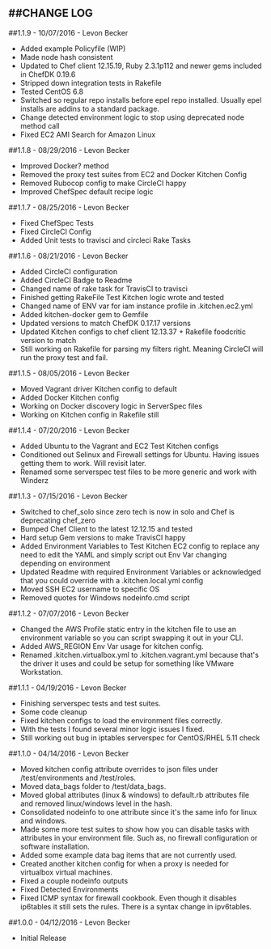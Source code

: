 ##CHANGE LOG
---

##1.1.9 - 10/07/2016 - Levon Becker
* Added example Policyfile (WIP)
* Made node hash consistent
* Updated to Chef client 12.15.19, Ruby 2.3.1p112 and newer gems included in ChefDK 0.19.6
* Stripped down integration tests in Rakefile
* Tested CentOS 6.8
* Switched so regular repo installs before epel repo installed. Usually epel installs are addins to a standard package.
* Change detected environment logic to stop using deprecated node method call
* Fixed EC2 AMI Search for Amazon Linux

##1.1.8 - 08/29/2016 - Levon Becker
* Improved Docker? method
* Removed the proxy test suites from EC2 and Docker Kitchen Config
* Removed Rubocop config to make CircleCI happy
* Improved ChefSpec default recipe logic

##1.1.7 - 08/25/2016 - Levon Becker
* Fixed ChefSpec Tests
* Fixed CircleCI Config
* Added Unit tests to travisci and circleci Rake Tasks

##1.1.6 - 08/21/2016 - Levon Becker
* Added CircleCI configuration
* Added CircleCI Badge to Readme
* Changed name of rake task for TravisCI to travisci
* Finished getting RakeFile Test Kitchen logic wrote and tested
* Changed name of ENV var for iam instance profile in .kitchen.ec2.yml
* Added kitchen-docker gem to Gemfile
* Updated versions to match ChefDK 0.17.17 versions
* Updated Kitchen configs to chef client 12.13.37 + Rakefile foodcritic version to match
* Still working on Rakefile for parsing my filters right. Meaning CircleCI will run the proxy test and fail.

##1.1.5 - 08/05/2016 - Levon Becker
* Moved Vagrant driver Kitchen config to default
* Added Docker Kitchen config
* Working on Docker discovery logic in ServerSpec files
* Working on Kitchen config in Rakefile still

##1.1.4 - 07/20/2016 - Levon Becker
* Added Ubuntu to the Vagrant and EC2 Test Kitchen configs
* Conditioned out Selinux and Firewall settings for Ubuntu. Having issues getting them to work. Will revisit later.
* Renamed some serverspec test files to be more generic and work with Winderz

##1.1.3 - 07/15/2016 - Levon Becker
* Switched to chef_solo since zero tech is now in solo and Chef is deprecating chef_zero
* Bumped Chef Client to the latest 12.12.15 and tested
* Hard setup Gem versions to make TravisCI happy
* Added Environment Variables to Test Kitchen EC2 config to replace any need to edit the YAML and simply script out Env Var changing depending on environment
* Updated Readme with required Environment Variables or acknowledged that you could override with a .kitchen.local.yml config
* Moved SSH EC2 username to specific OS
* Removed quotes for Windows nodeinfo.cmd script

##1.1.2 - 07/07/2016 - Levon Becker
* Changed the AWS Profile static entry in the kitchen file to use an environment variable so you can script swapping it out in your CLI.
* Added AWS_REGION Env Var usage for kitchen config.
* Renamed .kitchen.virtualbox.yml to .kitchen.vagrant.yml because that's the driver it uses and could be setup for something like VMware Workstation.

##1.1.1 - 04/19/2016 - Levon Becker
* Finishing serverspec tests and test suites.
* Some code cleanup
* Fixed kitchen configs to load the environment files correctly.
* With the tests I found several minor logic issues I fixed.
* Still working out bug in iptables serverspec for CentOS/RHEL 5.11 check

##1.1.0 - 04/14/2016 - Levon Becker
* Moved kitchen config attribute overrides to json files under /test/environments and /test/roles.
* Moved data_bags folder to /test/data_bags.
* Moved global attributes (linux & windows) to default.rb attributes file and removed linux/windows level in the hash.
* Consolidated nodeinfo to one attribute since it's the same info for linux and windows.
* Made some more test suites to show how you can disable tasks with attributes in your environment file.
Such as, no firewall configuration or software installation.
* Added some example data bag items that are not currently used.
* Created another kitchen config for when a proxy is needed for virtualbox virtual machines.
* Fixed a couple nodeinfo outputs
* Fixed Detected Environments
* Fixed ICMP syntax for firewall cookbook. Even though it disables ip6tables it still sets the rules. There is a syntax change in ipv6tables.

##1.0.0 - 04/12/2016 - Levon Becker
* Initial Release
